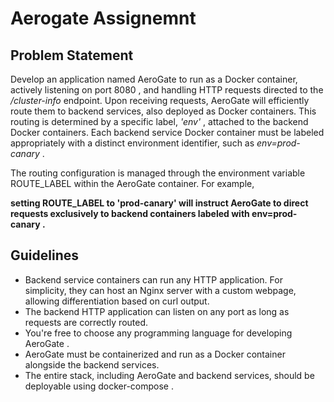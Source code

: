 # Aerogate Assignemnt

## Problem Statement

Develop an application named AeroGate to run as a Docker container, actively listening on port 8080 , and handling HTTP requests
directed to the */cluster-info* endpoint.
Upon receiving requests, AeroGate will efficiently route them to backend services, also deployed as Docker containers. This routing is determined by a specific label, *'env'* , attached to the backend Docker containers. Each backend service Docker container must be labeled appropriately with a distinct environment identifier, such as *env=prod-canary* .

The routing configuration is managed through the environment variable ROUTE_LABEL within the AeroGate container. For example, 

**setting ROUTE_LABEL to 'prod-canary' will instruct AeroGate to direct requests exclusively to backend containers labeled with env=prod-
canary .**

## Guidelines

- Backend service containers can run any HTTP application. For simplicity, they can host an Nginx server with a custom webpage, allowing differentiation based on curl output.
- The backend HTTP application can listen on any port as long as requests are correctly routed.
- You're free to choose any programming language for developing AeroGate .
- AeroGate must be containerized and run as a Docker container alongside the backend services.
- The entire stack, including AeroGate and backend services, should be deployable using docker-compose .